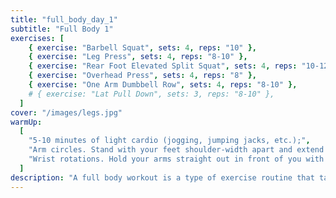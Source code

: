 ```yaml
---
title: "full_body_day_1"
subtitle: "Full Body 1"
exercises: [
    { exercise: "Barbell Squat", sets: 4, reps: "10" },
    { exercise: "Leg Press", sets: 4, reps: "8-10" },
    { exercise: "Rear Foot Elevated Split Squat", sets: 4, reps: "10-12" },
    { exercise: "Overhead Press", sets: 4, reps: "8" },
    { exercise: "One Arm Dumbbell Row", sets: 4, reps: "8-10" },
    # { exercise: "Lat Pull Down", sets: 3, reps: "8-10" },
  ]
cover: "/images/legs.jpg"
warmUp:
  [
    "5-10 minutes of light cardio (jogging, jumping jacks, etc.);",
    "Arm circles. Stand with your feet shoulder-width apart and extend your arms out to the sides. Make small circles with your arms, gradually increasing the size of the circles. Do 10 circles in each direction.",
    "Wrist rotations. Hold your arms straight out in front of you with your palms facing down. Slowly rotate your wrists in a circular motion, making sure to move only your wrists and not your arms. Do 10 circles in each direction.",
  ]
description: "A full body workout is a type of exercise routine that targets all major muscle groups in the body, including the chest, back, arms, shoulders, legs, and core. It typically involves a combination of strength training exercises, such as weightlifting, and cardiovascular exercises, such as running or cycling. "
---
```

